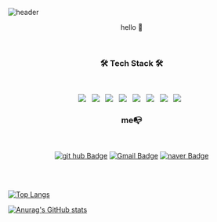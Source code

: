 ![header](https://capsule-render.vercel.app/api?type=waving&color=c9d6ff&fontColor=ffffff&height=200&section=header&text=Ahyeon🌱&fontSize=100)

<p align="center">hello 👋<p>

<br>
<h3 align="center"><b>🛠 Tech Stack 🛠</b></h3>
<br>
<p align="center">
   <img src="https://img.shields.io/badge/HTML5-E34F26?style=flat-square&logo=HTML5&logoColor=white"/></a> &nbsp
   <img src="https://img.shields.io/badge/CSS3-1572B6?style=flat-square&logo=CSS3&logoColor=white"/></a> &nbsp
   <img src="https://img.shields.io/badge/JavaScript-F7DF1E?style=flat-square&logo=JavaScript&logoColor=white"/></a> &nbsp
   <img src="https://img.shields.io/badge/Node.js-339933?style=flat-square&logo=Node.js&logoColor=white"/></a> &nbsp
   <img src="https://img.shields.io/badge/sass-CC6699?style=flat-square&logo=sass&logoColor=white"/></a> &nbsp
   <img src="https://img.shields.io/badge/jquery-0769AD?style=flat-square&logo=jquery&logoColor=white"/></a> &nbsp
   <img src="https://img.shields.io/badge/java-007396?style=flat-square&logo=java&logoColor=white"/></a> &nbsp
   <img src="https://img.shields.io/badge/mysql-4479A1?style=flat-square&logo=mysql&logoColor=white"/></a> &nbsp


</p>

<h3 align="center"><b>me📭</b></h3>
<br>
<div align="center">
   
[![git hub Badge](http://img.shields.io/badge/-git%20hub-black?style=flat-square&logo=github&link=https://github.com/cats0713)](https://github.com/cats0713)
[![Gmail Badge](https://img.shields.io/badge/-Gmail-d14836?style=flat-square&logo=Gmail&logoColor=white&link=mailto:cats0713@gmail.com)](mailto:cats0713@gmail.com)
[![naver Badge](https://img.shields.io/badge/-naver-03C75A?style=flat-square&logo=naver&logoColor=white&link=mailto:cats0713@naver.com)](mailto:cats0713@naver.com)
   
</div>
<br>
<br>

[![Top Langs](https://github-readme-stats.vercel.app/api/top-langs/?username=cats0713&layout=compact&theme=apprentice)](https://github.com/cats0713)

[![Anurag's GitHub stats](https://github-readme-stats.vercel.app/api?username=cats0713&theme=apprentice&show_icons=true&icon_color=#ffffff)](https://github.com/anuraghazra/github-readme-stats)

